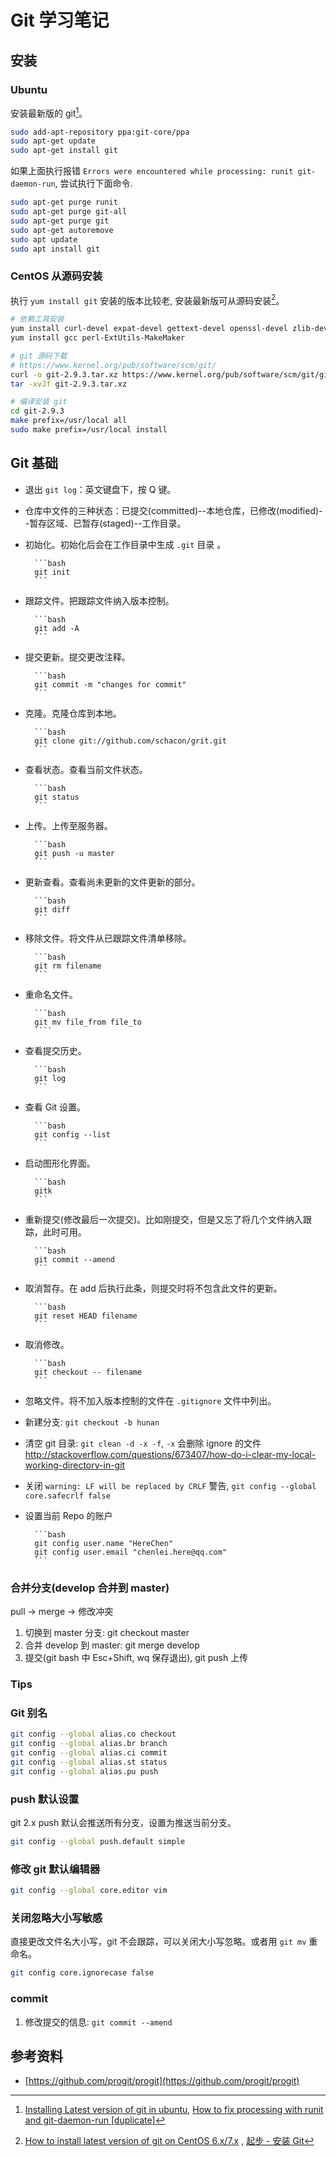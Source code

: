 # Git 学习笔记

## 安装

### Ubuntu

安装最新版的 git[^ubuntuInstallLastVersionGit]。

```bash
sudo add-apt-repository ppa:git-core/ppa
sudo apt-get update
sudo apt-get install git
```

如果上面执行报错 `Errors were encountered while processing: runit git-daemon-run`, 尝试执行下面命令.

```bash
sudo apt-get purge runit
sudo apt-get purge git-all
sudo apt-get purge git
sudo apt-get autoremove
sudo apt update
sudo apt install git
```

[^ubuntuInstallLastVersionGit]: [Installing Latest version of git in ubuntu](http://stackoverflow.com/questions/19109542/installing-latest-version-of-git-in-ubuntu/19109661#19109661), [How to fix processing with runit and git-daemon-run [duplicate]](http://askubuntu.com/questions/765565/how-to-fix-processing-with-runit-and-git-daemon-run/772095#772095)

### CentOS 从源码安装

执行 `yum install git` 安装的版本比较老, 安装最新版可从源码安装[^centOSInstallLastVersionGit]。

```bash
# 依赖工具安装
yum install curl-devel expat-devel gettext-devel openssl-devel zlib-devel
yum install gcc perl-ExtUtils-MakeMaker

# git 源码下载
# https://www.kernel.org/pub/software/scm/git/
curl -o git-2.9.3.tar.xz https://www.kernel.org/pub/software/scm/git/git-2.9.3.tar.xz
tar -xvJf git-2.9.3.tar.xz

# 编译安装 git
cd git-2.9.3
make prefix=/usr/local all
sudo make prefix=/usr/local install
```

[^centOSInstallLastVersionGit]: [How to install latest version of git on CentOS 6.x/7.x](http://stackoverflow.com/questions/21820715/how-to-install-latest-version-of-git-on-centos-6-x-7-x)
, [起步 - 安装 Git](https://git-scm.com/book/zh/v1/%E8%B5%B7%E6%AD%A5-%E5%AE%89%E8%A3%85-Git)

## Git 基础

* 退出 `git log`：英文键盘下，按 Q 键。
- 仓库中文件的三种状态：已提交(committed)--本地仓库，已修改(modified)--暂存区域、已暂存(staged)--工作目录。
- 初始化。初始化后会在工作目录中生成 `.git` 目录 。

        ```bash
        git init
        ```

- 跟踪文件。把跟踪文件纳入版本控制。

        ```bash
        git add -A
        ```

- 提交更新。提交更改注释。

        ```bash
        git commit -m "changes for commit"
        ```

- 克隆。克隆仓库到本地。

        ```bash
        git clone git://github.com/schacon/grit.git
        ```

- 查看状态。查看当前文件状态。

        ```bash
        git status
        ```

- 上传。上传至服务器。

        ```bash
        git push -u master
        ```

- 更新查看。查看尚未更新的文件更新的部分。

        ```bash
        git diff
		```

- 移除文件。将文件从已跟踪文件清单移除。

        ```bash
        git rm filename
        ```

- 重命名文件。

        ```bash
        git mv file_from file_to
        ````

- 查看提交历史。

        ```bash
        git log
        ```

- 查看 Git 设置。

        ```bash
        git config --list
        ```

- 启动图形化界面。

        ```bash
        gitk
        ```

- 重新提交(修改最后一次提交)。比如刚提交，但是又忘了将几个文件纳入跟踪，此时可用。

        ```bash
        git commit --amend
        ```

- 取消暂存。在 add 后执行此条，则提交时将不包含此文件的更新。

        ```bash
        git reset HEAD filename
        ```

- 取消修改。

        ```bash
        git checkout -- filename
        ```

- 忽略文件。将不加入版本控制的文件在 `.gitignore` 文件中列出。
- 新建分支: `git checkout -b hunan`
- 清空 git 目录: `git clean -d -x -f`, `-x` 会删除 ignore 的文件 <http://stackoverflow.com/questions/673407/how-do-i-clear-my-local-working-directory-in-git>

- 关闭 `warning: LF will be replaced by CRLF` 警告, `git config --global core.safecrlf false`
- 设置当前 Repo 的账户

        ```bash
        git config user.name "HereChen"
        git config user.email "chenlei.here@qq.com"
        ```

### 合并分支(develop 合并到 master)

pull -> merge -> 修改冲突

1. 切换到 master 分支: git checkout master
2. 合并 develop 到 master: git merge develop
3. 提交(git bash 中 Esc+Shift, wq 保存退出), git push 上传

### Tips

### Git 别名

```bash
git config --global alias.co checkout
git config --global alias.br branch
git config --global alias.ci commit
git config --global alias.st status
git config --global alias.pu push
```

### push 默认设置

git 2.x push 默认会推送所有分支，设置为推送当前分支。

```bash
git config --global push.default simple
```

### 修改 git 默认编辑器

```bash
git config --global core.editor vim
```

### 关闭忽略大小写敏感

直接更改文件名大小写，git 不会跟踪，可以关闭大小写忽略。或者用 `git mv` 重命名。

```bash
git config core.ignorecase false
```

### commit

1. 修改提交的信息: `git commit --amend`

## 参考资料

- [https://github.com/progit/progit](https://github.com/progit/progit)
